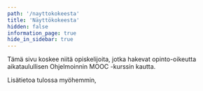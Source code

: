 ```yaml
---
path: '/nayttokokeesta'
title: 'Näyttökokeesta'
hidden: false
information_page: true
hide_in_sidebar: true
---
```


Tämä sivu koskee niitä opiskelijoita, jotka hakevat opinto-oikeutta aikataulullisen Ohjelmoinnin MOOC -kurssin kautta.

Lisätietoa tulossa myöhemmin,

<!-- Näyttökoe on vain opinto-oikeutta hakemista varten. Mikäli tavoitteenasi on saada kurssisuoritukset, tulee sinun suorittaa Avoimen yliopiston tarjoamat verkkotentit kursseista Ohjelmoinnin perusteet ja Ohjelmoinnin jatkokurssi. Katso tietoa verkkotenteistä täältä: [Arvostelu ja kokeet](./arvostelu-ja-kokeet)

**HUOM** Vaikka olisit hakemassa opinto-oikeutta näyttökokeen avulla, osallistu myös Avoimen yliopiston tarjoamiin verkkotentteihin varmistaaksesi kurssisuoritusten saannin.

## Yleistä tietoa näyttökokeesta

Näyttökokeessa on aikaa kaksi ja puoli tuntia. Koetilaisuus saattaa kuitenkin kestää kolme tuntia riippuen miten nopeasti tilaisuudessa päästään aloittamaan. Näyttökokeessa on
Ohjelmoinnin MOOCin laajempien tehtävien tapainen ohjelmointitehtävä tai
ohjelmointitehtäviä, sekä mahdollisesti muuta sisältöä. Voit katsoa tältä sivulta alempaa edellisten vuosien näyttökokeiden ohjelmointiosioita.

**Ota henkilöllisyystodistus mukaan kokeeseen!** Tarvitset myös kurssilla
käyttämiäsi MOOC.fi -tunnuksiasi näyttökokeen tekemiseen.

Näyttökoe järjestetään Helsingin yliopiston tietojenkäsittelytieteen
osastolla salissa B221. Tietojenkäsittelytieteen osasto sijaitsee
Helsingissä, Kumpulan kampuksella, Exactum-rakennuksessa,
osoitteessa Pietari Kalmin katu 5, 00560 Helsinki.
Katso: [www.helsinki.fi/fi/kumpulan-kampus](www.helsinki.fi/fi/kumpulan-kampus). Exactumissa on viitoitus
oikeaan huoneeseen.

### Kutsu näyttökokeeseen

Kokeeseen saa kutsun sähköpostitse siihen sähköpostiosoitteeseen, jolla rekisteröityi kurssimateriaaleihin. Kutsu lähetetään kaikille, jotka ovat saaneet vähintään 90% jokaisen osan ohjelmointitehtävien pisteistä ja jotka ovat valinneet kurssimateriaalin Profiili-asetuksista kohdan "Aion hakea aikataulutetun Ohjelmoinnin MOOCin kautta opinto-oikeutta Helsingin yliopistoon." Tämän pääsee asettamaan painamalla sivuston yläreunasta omaa nimeään/sähköpostiosoitettaan. Tarvittava asetus löytyy avautuvan Profiili-sivun "Opiskelijan tiedot"-osasta.

## Omien materiaalien käyttö kokeen aikana

Olemme saaneet useita kysymyksiä omien materiaalien käytöstä näyttökokeessa.

Näyttökokeessa on käytössä sekä kurssin materiaali että internet. Kokeessa saa käyttää kaikkia hakukoneita ym palveluita, **jotka eivät vaadi kirjautumista**. TMC-järjestelmään saa kirjautua omilla tunnuksilla.

Omia kirjallisia materiaaleja tai muita muistiinpanoja ei saa tuoda näyttökokeeseen. Omia sähköisiä muistiinpanoja saa käyttää, mikäli ne ovat kaikkien saatavilla, eivätkä vaadi esimerkiksi kirjautumista.

Kännyköiden ja muiden mobiililaitteiden käyttö on kiellettyä. Ainoa poikkeus mobiililaitteiden käyttöön on, jos käytössä on salasananhallintaohjelma. Tällöin TMC-salasanan saa katsoa kokeen alussa. Tästä pitää viitata ja kertoa kokeen valvojalle erikseen.

## Ennen näyttökoetta

Näyttökokeen ajan valinnan lisäksi pyydämme sinua kirjoittamaan neljä lyhyttä
esseetä, joiden aiheet saat varausjärjestelmästä.
Kirjoita esseet ennen näyttökokeeseen tulemista varausjärjestelmään. Pääset varausjärjestelmään sähköpostitse saamastasi kutsusta.

Muuta valmistelua näyttökokeeseen ei tarvita. Osaat jo ohjelmoida riittävästi
kun olet tehnyt vaaditun määrän tehtäviä. Tosin mikäli sait kaikki
MOOC-tehtävät valmiiksi jo pitkän aikaa sitten, kannattanee ennen
näyttökoetta hieman palautella ohjelmointirutiinia sormenpäihin.

## Edellisten vuosien näyttökoetehtäviä

Alla on linkit vuosien 2016, 2017 ja 2018 näyttökoetehtävien ohjelmointiosioihin. Näyttökokeiden tehtävät on tyypillisesti mitoitettu siten, että koeajassa ei ehdi tekemään kaikkia tehtäviä.

Näiden näyttökokeiden arvostelussa arvostettiin enemmän pientä määrää hyvin toimivia toiminnallisuuksia kuin suurta määrää ei-toimivia toiminnallisuuksia. Tärkeämpää näissä kokeissa oli että on toimivaa kuin hienoa koodia. Koodin ylläpidettävyys vaikutti arvosanaan vähäsen.

[2016 näyttökokeen ohjelmointiosio](./old-exams/2016.pdf)

[2017 näyttökokeen ohjelmointiosio](./old-exams/2017.pdf)

[2018 näyttökokeen ohjelmointiosio](./old-exams/2018.pdf)

## Heräsikö kysyttävää?

Moodle-foorumillamme on uusi osio 'Näyttökoe', jossa voi kysyä kysymyksiä näyttökokeeseen liittyen. Ohjeet Moodle-alustalle liittymisestä löytyvät täältä alakohdasta Moodle-foorumi: [Tukiväylät](/tukivaylat)

Katso myös sivu [Mahdollisuus opinto-oikeuteen](/opinto-oikeus). -->
